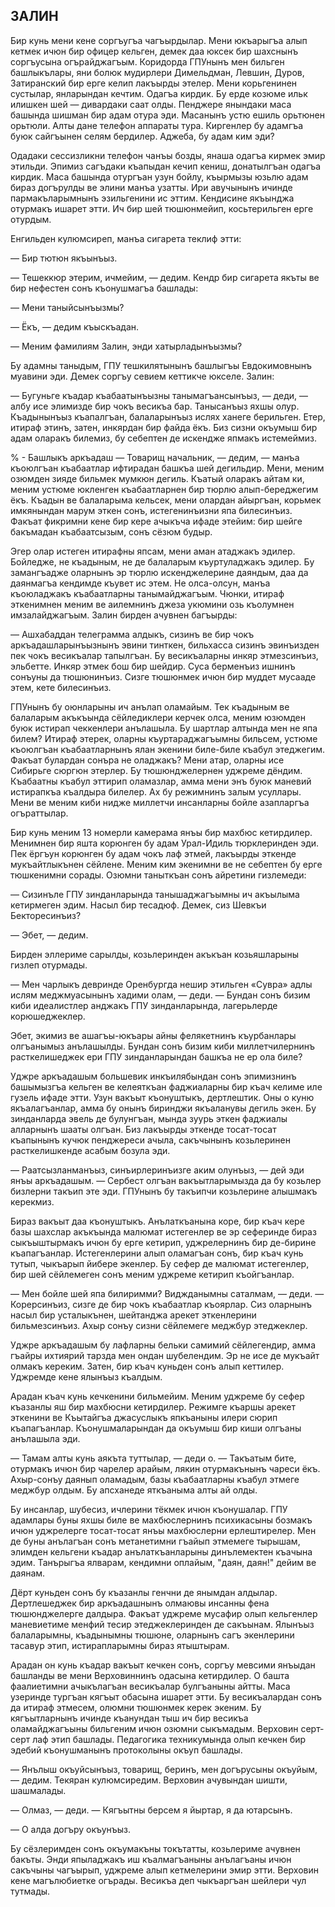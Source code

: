 ## ЗАЛИН

Бир кунь мени кене соргъугъа чагъырдылар.
Мени юкъарыгъа алып кетмек ичюн бир офицер кельген, демек даа юксек бир шахснынъ соргъусына огърайджагъым.
Коридорда ГПУнынъ мен бильген башлыкълары, яни болюк мудирлери Димельдман, Левшин, Дуров, Затиранский бир ерге келип лакъырды этелер.
Мени корьгенинен сустылар, янларындан кечтим.
Одагъа кирдик.
Бу ерде козюме ильк илишкен шей — дивардаки саат олды.
Пенджере янындаки маса башында шишман бир адам отура эди.
Масанынъ устю ешиль орьтюнен орьтюли.
Алты дане телефон аппараты тура.
Киргенлер бу адамгъа буюк сайгъынен селям бердилер.
Аджеба, бу адам ким эди?

Одадаки сессизликни телефон чанъы бозды, янаша одагъа кирмек эмир этильди.
Эпимиз сагъдаки къапыдан кечип кениш, донатылгъан одагъа кирдик.
Маса башында отургъан узун бойлу, къырмызы юзьлю адам бираз догърулды ве элини манъа узатты.
Ири авучынынъ ичинде пармакъларымнынъ эзильгенини ис эттим.
Кендисине якъынджа отурмакъ ишарет этти.
Ич бир шей тюшюнмейип, косьтерильген ерге отурдым.

Енгильден кулюмсиреп, манъа сигарета теклиф этти:

— Бир тютюн якъынъыз.

— Тешеккюр этерим, ичмейим, — дедим.
Кендр бир сигарета якъты ве бир нефестен сонъ къонушмагъа башлады:

— Мени таныйсынъызмы?

— Ёкъ, — дедим къыскъадан.

— Меним фамилиям Залин, энди хатырладынъызмы?

Бу адамны таныдым, ГПУ тешкилятынынъ башлыгъы Евдокимовнынъ муавини эди.
Демек соргъу севием кеттикче юкселе.
Залин:

— Бугуньге къадар къабаатынъызны танымагъансынъыз, — деди, — албу исе элимизде бир чокъ весикъа бар.
Танысанъыз яхшы олур.
Къадынынъыз къапалгъан, балаларынъыз ислях ханеге берильген.
Етер, итираф этинъ, затен, инкярдан бир файда ёкъ.
Биз сизни окъумыш бир адам оларакъ билемиз, бу себептен де искендже япмакъ истемеймиз.

% - Башлыкъ аркъадаш
— Товарищ начальник,
— дедим, — манъа къоюлгъан къабаатлар ифтирадан башкъа шей дегильдир.
Мени, меним озюмден зияде бильмек мумкюн дегиль.
Къатый оларакъ айтам ки, меним устюме юкленген къабаатларнен бир тюрлю алып-береджегим ёкъ.
Къадын ве балаларыма кельсек, мени олардан айыргъан, корьмек имкянындан марум эткен сонъ, истегенинъизни япа билесинъиз.
Факъат фикримни кене бир кере ачыкъча ифаде этейим: бир шейге бакъмадан къабаатсызым, сонъ сёзюм будыр.

Эгер олар истеген итирафны япсам, мени аман атаджакъ эдилер.
Бойледже, не къадыным, не де балаларым къуртуладжакъ эдилер.
Бу замангъадже оларнынъ эр тюрлю искенджелерине даяндым, даа да даянмагъа кендимде къувет ис этем.
Не олса-олсун, манъа къоюладжакъ къабаатларны танымайджагъым.
Чюнки, итираф эткенимнен меним ве аилемнинъ джеза укюмини озь къолумнен имзалайджагъым.
Залин бирден ачувнен багъырды:

— Ашхабаддан телеграмма алдыкъ, сизинъ ве бир чокъ аркъадашларынъызнынъ эвини тинткен, бильхасса сизинъ эвинъизден пек чокъ весикъалар тапылгъан.
Бу весикъаларны инкяр этмезсинъиз, эльбетте.
Инкяр этмек бош бир шейдир.
Суса берменъиз ишнинъ сонъуны да тюшюнинъиз.
Сизге тюшюнмек ичюн бир муддет мусааде этем, кете билесинъиз.

ГПУнынъ бу оюнларыны ич анълап оламайым.
Тек къадыным ве балаларым акъкъында сёйледиклери керчек олса, меним юзюмден буюк истирап чеккенлери анълашыла.
Бу шартлар алтында мен не япа билем?
Итираф этерек, оларны къуртараджагъымны бильсем, устюме къоюлгъан къабаатларнынъ ялан экенини биле-биле къабул этеджегим.
Факъат булардан сонъра не оладжакъ?
Мени атар, оларны исе Сибирьге сюргюн этерлер.
Бу тюшюнджелернен уджреме дёндим.
Къабаатны къабул эттирип оламазлар, амма мени энъ буюк маневий истирапкъа къалдыра билелер.
Ах бу режимнинъ залым усуллары.
Мени ве меним киби нидже миллетчи инсанларны бойле азапларгъа огъраттылар.

Бир кунь меним 13 номерли камерама янъы бир махбюс кетирдилер.
Менимнен бир яшта корюнген бу адам Урал-Идиль тюрклеринден эди.
Пек ёргъун корюнген бу адам чокъ лаф этмей, лакъырды эткенде мукъайтлыкънен сёйлене.
Меним ким экенимни ве не себептен бу ерге тюшкенимни сорады.
Озюмни таныткъан сонъ айретини гизлемеди:

— Сизинъле ГПУ зинданларында танышаджагъымны ич акъылыма кетирмеген эдим.
Насыл бир тесадюф.
Демек, сиз Шевкъи Бекторесинъиз?

— Эбет, — дедим.

Бирден эллериме сарылды, козьлеринден акъкъан козьяшларыны гизлеп отурмады.

— Мен чарлыкъ девринде Оренбургда нешир этильген «Сувра» адлы ислям меджмуасынынъ хадими олам, — деди. — Бундан сонъ бизим киби идеалистлер анджакъ ГПУ зинданларында, лагерьлерде корюшеджеклер.

Эбет, экимиз ве ашагъы-юкъары айны фелякетнинъ къурбанлары олгъанымыз анълашылды.
Бундан сонъ бизим киби миллетчилернинъ расткелишеджек ери ГПУ зинданларындан башкъа не ер ола биле?

Уджре аркъадашым большевик инкъилябындан сонъ эпимизнинъ башымызгъа кельген ве келеяткъан фаджиаларны бир къач келиме иле гузель ифаде этти.
Узун вакъыт къонуштыкъ, дертлештик.
Оны о куню якъалагъанлар, амма бу онынъ биринджи якъаланувы дегиль экен.
Бу зинданларда эвель де булунгъан, мында зуурь эткен фаджиалы алларнынъ шааты олгъан.
Биз лакъырды эткенде тосат-тосат къапынынъ кучюк пенджереси ачыла, сакъчынынъ козьлеринен расткелишкенде асабым бозула эди.

— Раатсызланманъыз, синъирлеринъизге аким олунъыз, — дей эди янъы аркъадашым. — Сербест олгъан вакъытларымызда да бу козьлер бизлерни такъип эте эди.
ГПУнынъ бу такъипчи козьлерине алышмакъ керекмиз.

Бираз вакъыт даа къонуштыкъ.
Анълаткъанына коре, бир къач кере базы шахслар акъкъында малюмат истегенлер ве эр сеферинде бираз сыкъыштырмакъ ичюн бу ерге кетирип, уджрелернинъ бир де-бирине къапагъанлар.
Истегенлерини алып оламагъан сонъ, бир къач кунь тутып, чыкъарып йибере экенлер.
Бу сефер де малюмат истегенлер, бир шей сёйлемеген сонъ меним уджреме кетирип къойгъанлар.

— Мен бойле шей япа билиримми?
Виджданымны саталмам, — деди. — Корерсинъиз, сизге де бир чокъ къабаатлар къоярлар.
Сиз оларнынъ насыл бир усталыкънен, шейтанджа арекет эткенлерини бильмезсинъиз.
Ахыр сонъу сизни сёйлемеге меджбур этеджеклер.

Уджре аркъадашым бу лафларны бельки самимий сёйлегендир, амма гъайры ихтиярий тарзда мен ондан шубелендим.
Эр не исе де мукъайт олмакъ кереким.
Затен, бир къач куньден сонъ алып кеттилер.
Уджремде кене ялынъыз къалдым.

Арадан къач кунь кечкенини бильмейим.
Меним уджреме бу сефер къазанлы яш бир махбюсни кетирдилер.
Режимге къаршы арекет эткенини ве Къытайгъа джасуслыкъ япкъаныны илери сюрип къапагъанлар.
Къонушмаларындан да окъумыш бир киши олгъаны анълашыла эди.

— Тамам алты кунь аякъта туттылар, — деди о. — Такъатым бите, отурмакъ ичюн бир чарелер арайым, лякин отурмакънынъ чареси ёкъ.
Ахыр-сонъу даянып оламадым, базы къабаатларны къабул этмеге меджбур олдым.
Бу апсханеде яткъаныма алты ай олды.

Бу инсанлар, шубесиз, ичлерини тёкмек ичюн къонушалар.
ГПУ адамлары буны яхшы биле ве махбюслернинъ психикасыны бозмакъ ичюн уджрелерге тосат-тосат янъы махбюслерни ерлештирелер.
Мен де буны анълагъан сонъ метанетимни гъайып этмемеге тырышам, элимден кельгени къадар анълаткъанларыны динълемектен къачына эдим.
Танърыгъа ялварам, кендимни оплайым, "даян, даян!" дейим ве даянам.

Дёрт куньден сонъ бу къазанлы генчни де янымдан алдылар.
Дертлешеджек бир аркъадашнынъ олмаювы инсанны фена тюшюнджелерге далдыра.
Факъат уджреме мусафир олып кельгенлер маневиетиме менфий тесир этеджеклеринден де сакъынам.
Ялынъыз балаларымны, къадынымны тюшюне, оларнынъ сагъ экенлерини тасавур этип, истирапларымны бираз ятыштырам.

Арадан он кунь къадар вакъыт кечкен сонъ, соргъу мевсими янъыдан башланды ве мени Верховиннинъ одасына кетирдилер.
О башта фаалиетимни ачыкълагъан весикъалар булгъаныны айтты.
Маса узеринде тургъан кягъыт обасына ишарет этти.
Бу весикъалардан сонъ да итираф этмесем, олюмни тюшюнмек керек экеним.
Бу кягъытларнынъ ичинде къанундан тыш ич бир весикъа оламайджагъыны бильгеним ичюн озюмни сыкъмадым.
Верховин серт-серт лаф этип башлады.
Педагогика техникумында олып кечкен бир эдебий къонушманынъ протоколыны окъуп башлады.

— Янълыш окъуйсынъыз, товарищ, беринъ, мен догърусыны окъуйым, — дедим.
Текяран кулюмсиредим.
Верховин ачувындан шишти, шашмалады.

— Олмаз, — деди. — Кягъытны берсем я йыртар, я да ютарсынъ.

— О алда догъру окъунъыз.

Бу сёзлеримден сонъ окъумакъны токътатты, козьлериме ачувнен бакъты.
Энди япыладжакъ иш къалмагъаныны анълагъаны ичюн сакъчыны чагъырып, уджреме алып кетмелерини эмир этти.
Верховин кене магълюбиетке огърады.
Весикъа деп чыкъаргъан шейлери чул тутмады.
